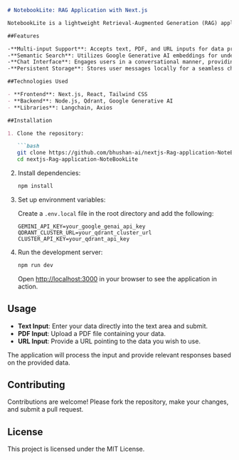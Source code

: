 ````markdown
# NotebookLite: RAG Application with Next.js

NotebookLite is a lightweight Retrieval-Augmented Generation (RAG) application built with Next.js. It allows users to interact with their data through a chat interface, supporting text, PDF, and URL inputs. The application utilizes Qdrant for vector storage and Google Generative AI embeddings for semantic understanding.

##Features

-**Multi-input Support**: Accepts text, PDF, and URL inputs for data processing.
-**Semantic Search**: Utilizes Google Generative AI embeddings for understanding and retrieving relevant information.
-**Chat Interface**: Engages users in a conversational manner, providing responses based on the provided data.
-**Persistent Storage**: Stores user messages locally for a seamless chat experience.

##Technologies Used

- **Frontend**: Next.js, React, Tailwind CSS
- **Backend**: Node.js, Qdrant, Google Generative AI
- **Libraries**: Langchain, Axios

##Installation

1. Clone the repository:

   ```bash
   git clone https://github.com/bhushan-ai/nextjs-Rag-application-NoteBookLite.git
   cd nextjs-Rag-application-NoteBookLite
````

2. Install dependencies:

   ```bash
   npm install
   ```

3. Set up environment variables:

   Create a `.env.local` file in the root directory and add the following:

   ```env
   GEMINI_API_KEY=your_google_genai_api_key
   QDRANT_CLUSTER_URL=your_qdrant_cluster_url
   CLUSTER_API_KEY=your_qdrant_api_key
   ```

4. Run the development server:

   ```bash
   npm run dev
   ```

   Open [http://localhost:3000](http://localhost:3000) in your browser to see the application in action.

## Usage

* **Text Input**: Enter your data directly into the text area and submit.
* **PDF Input**: Upload a PDF file containing your data.
* **URL Input**: Provide a URL pointing to the data you wish to use.

The application will process the input and provide relevant responses based on the provided data.

## Contributing

Contributions are welcome! Please fork the repository, make your changes, and submit a pull request.

## License

This project is licensed under the MIT License.

```
```
